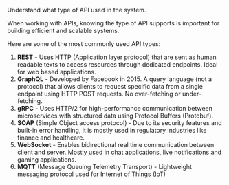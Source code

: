 Understand what type of API used in the system.

When working with APIs, knowing the type of API supports is important for building efficient and scalable systems. 

Here are some of the most commonly used API types:
1) **REST** - Uses HTTP (Application layer protocol) that are sent as human readable texts to access resources through dedicated endpoints. Ideal for web based applications.
2) **GraphQL** - Developed by Facebook in 2015. A query language (not a protocol) that allows clients to request specific data from a single endpoint using HTTP POST requests. No over-fetching or under-fetching.
3) **gRPC** -  Uses HTTP/2 for high-performance communication between microservices with structured data using Protocol Buffers (Protobuf).
4) **SOAP** (Simple Object access protocol) - Due to its security features and built-in error handling, it is mostly used in regulatory industries like finance and healthcare.
5) **WebSocket** - Enables bidirectional real time communication between client and server. Mostly used in chat applications, live notifications and gaming applications.
6) **MQTT** (Message Queuing Telemetry Transport) - Lightweight messaging protocol used for Internet of Things (IoT)
